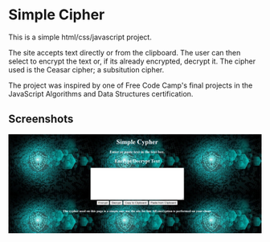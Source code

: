# Simple Cipher

This is a simple html/css/javascript project. 

The site accepts text directly or from the clipboard.  The user can then select to encrypt the text or, if its already encrypted, decrypt it. The cipher used is the Ceasar cipher; a subsitution cipher.  

The project was inspired by one of Free Code Camp's final projects in the JavaScript Algorithms and Data Structures certification. 

  



## Screenshots

![App Screenshot](https://github.com/terrylthompsonintx/SimpleCypher/blob/main/screencap.png)
